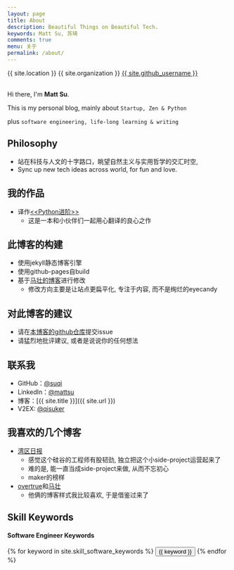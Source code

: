```yaml
---
layout: page
title: About
description: Beautiful Things on Beautiful Tech.
keywords: Matt Su, 苏琦
comments: true
menu: 关于
permalink: /about/
---
```


<div class="collection-info">
    <span class="meta-info mobile-hidden">
        <span class="octicon octicon-location"></span>
        {{ site.location }} 
    </span>
    <span class="meta-info">
        <span class="octicon octicon-organization"></span>
        {{ site.organization }} 
    </span>
     <span class="meta-info">
        <span class="octicon octicon-mark-github"></span>
        <a href="https://github.com/{{ site.github_username }}" target="_blank">{{ site.github_username }}</a>
    </span>
</div>
<br>

Hi there, I'm **Matt Su**. 

This is my personal blog, mainly about `Startup, Zen & Python`

plus `software engineering, life-long learning & writing`

## Philosophy
- 站在科技与人文的十字路口，眺望自然主义与实用哲学的交汇时空, 
- Sync up new tech ideas across world, for fun and love.



## 我的作品
- 译作[<<Python进阶>>](http://interpy.eastlakeside.com/)
	- 这是一本和小伙伴们一起用心翻译的良心之作

## 此博客的构建
- 使用jekyll静态博客引擎
- 使用github-pages自build
- 基于[马壮的博客](https://github.com/mzlogin/mzlogin.github.io)进行修改
    - 修改方向主要是让站点更扁平化, 专注于内容, 而不是绚烂的eyecandy

## 对此博客的建议
- 请在[本博客的github仓库](https://github.com/suqi/suqi.github.io/issues)提交issue
- 请猛烈地批评建议, 或者是说说你的任何想法

## 联系我

* GitHub：[@suqi](https://github.com/suqi)
* LinkedIn：[@mattsu](https://www.linkedin.com/in/mattsu)
* 博客：[{{ site.title }}]({{ site.url }})
* V2EX: [@qisuker](https://www.v2ex.com/member/qisuker)

## 我喜欢的几个博客
- [湾区日报](https://wanqu.co/)
    - 感觉这个硅谷的工程师有股韧劲, 独立把这个小side-project运营起来了
    - 难的是, 能一直当成side-project来做, 从而不忘初心
    - maker的榜样
- [overtrue](https://github.com/overtrue/overtrue.github.io)和[马壮](http://mazhuang.org)
    - 他俩的博客样式我比较喜欢, 于是借鉴过来了


## Skill Keywords

#### Software Engineer Keywords
<div class="btn-inline">
    {% for keyword in site.skill_software_keywords %}
    <button class="btn btn-outline" type="button">{{ keyword }}</button>
    {% endfor %}
</div>
